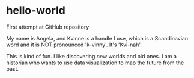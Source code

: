 # hello-world
First attempt at GitHub repository 

My name is Angela, and Kvinne is a handle I use, which is a Scandinavian word and it is NOT pronounced 'k-vinny'. It's 'Kvi-nah'. 

This is kind of fun. I like discovering new worlds and old ones. I am a historian who wants to use data visualization to map the future from the past. 
